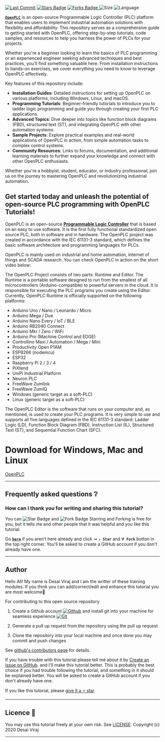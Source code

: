<p align="left">
<a href="https://github.com/virajdesai0309/OpenPLC_Tutorials"><img src="https://img.shields.io/static/v1?logo=github&label=Originator&message=virajdesai0309&color=ff3300" alt="Last Commit"/></a>
<a href="https://github.com/virajdesai0309/OpenPLC_Tutorials/stargazers"><img src="https://img.shields.io/github/stars/virajdesai0309/OpenPLC_Tutorials.svg?colorB=1a53ff" alt="Stars Badge"/></a>
<a href="https://github.com/virajdesai0309/OpenPLC_Tutorials/network/members"><img src="https://img.shields.io/github/forks/virajdesai0309/OpenPLC_Tutorials" alt="Forks Badge"/> </a>
<img src="https://img.shields.io/github/repo-size/virajdesai0309/OpenPLC_Tutorials.svg?colorB=CC66FF&style=flat" alt="Size"/>
<img src="https://img.shields.io/github/languages/top/virajdesai0309/OpenPLC_Tutorials.svg?colorB=996600&style=flat" alt="Language"/></a>

[**`OpenPLC`**](https://autonomylogic.com/) is an open-source Programmable Logic Controller (PLC) platform that enables users to implement industrial automation solutions with flexibility and affordability. This repository serves as a comprehensive guide to getting started with OpenPLC, offering step-by-step tutorials, code samples, and resources to help you harness the power of PLCs for your projects.

Whether you're a beginner looking to learn the basics of PLC programming or an experienced engineer seeking advanced techniques and best practices, you'll find something valuable here. From installation instructions to hands-on exercises, we cover everything you need to know to leverage OpenPLC effectively.

Key features of this repository include:

-   **Installation Guides**: Detailed instructions for setting up OpenPLC on various platforms, including Windows, Linux, and macOS.
-   **Programming Tutorials**: Beginner-friendly tutorials to introduce you to ladder logic programming and guide you through creating your first PLC applications.
-   **Advanced Topics**: Dive deeper into topics like function block diagrams (FBD), structured text (ST), and integrating OpenPLC with other automation systems.
-   **Sample Projects**: Explore practical examples and real-world applications of OpenPLC in action, from simple automation tasks to complex control systems.
-   **Community Resources**: Links to forums, documentation, and additional learning materials to further expand your knowledge and connect with other OpenPLC enthusiasts.

Whether you're a hobbyist, student, educator, or industry professional, join us on the journey to mastering OpenPLC and revolutionizing industrial automation.

Get started today and unleash the potential of open-source PLC programming with OpenPLC Tutorials!
---
OpenPLC is an open-source **[Programmable Logic Controller](https://en.wikipedia.org/wiki/Programmable_logic_controller)** that is based on an easy to use software. It is the first fully functional standardized open source PLC, both in software and in hardware. The OpenPLC project was created in accordance with the IEC 61131-3 standard, which defines the basic software architecture and programming languages for PLCs.

OpenPLC is mainly used on industrial and home automation, internet of things and SCADA research. You can check OpenPLC in action on the short video below:

The OpenPLC Project consists of two parts: Runtime and Editor. The Runtime is a portable software designed to run from the smallest of all microcontrollers (Arduino-compatible) to powerful servers in the cloud. It is responsible for executing the PLC programs you create using the Editor. Currently, OpenPLC Runtime is officially supported on the following platforms:

- Arduino Uno / Nano / Leonardo / Micro
- Arduino Mega / Due
- Arduino Nano Every / IoT / BLE
- Arduino RB2040 Connect
- Arduino Mkr / Zero / WiFi
- Arduino Pro (Machine Control and EDGE)
- Controllino Maxi / Automation / Mega / Mini
- Productivity Open P1AM
- ESP8266 (nodemcu)
- ESP32
- Raspberry Pi 2 / 3 / 4
- PiXtend
- UniPi Industrial Platform
- Neuron PLC
- FreeWave Zumlink
- FreeWave ZumIQ
- Windows (generic target as a soft-PLC)
- Linux (generic target as a soft-PLC)

The OpenPLC Editor is the software that runs on your computer and, as mentioned, is used to create your PLC programs. It is very simple to use and supports all five languages defined in the IEC 61131-3 standard: Ladder Logic (LD), Function Block Diagram (FBD), Instruction List (IL), Structured Text (ST), and Sequential Function Chart (SFC).

# Download for Windows, Mac and Linux

[OpenPLC](https://autonomylogic.com/)

---

## Frequently asked questions ❔

### How can I thank you for writing and sharing this tutorial?

You can <img src="https://img.shields.io/static/v1?label=%E2%AD%90 Star &message=if%20useful&style=style=flat&color=blue" alt="Star Badge"/> and <img src="https://img.shields.io/static/v1?label=%E2%B5%96 Fork &message=if%20useful&style=style=flat&color=blue" alt="Fork Badge"/> Starring and Forking is free for you, but it tells me and other people that it was helpful and you like this tutorial.

Go [**`here`**](https://github.com/virajdesai0309/OpenPLC_Tutorials) if you aren't here already and click ➞ **`✰ Star`** and **`ⵖ Fork`** button in the top right corner. You'll be asked to create a GitHub account if you don't already have one.

---

## Author

Hello All! My name is Desai Viraj and I am the writter of these training modules. If you think you can add/correct/edit and enhance this tutorial you are most welcome🙏


For contributing to this open source repository 

1. Create a Github account [![Github](https://img.shields.io/badge/Github-181717.svg?&style=flate&logo=Github&logoColor=white)](https://github.com/) and install git into your machine for seamless experience [![Git](https://img.shields.io/badge/Git-F05032.svg?&style=flate&logo=Git&logoColor=white)](https://git-scm.com/)

2. Generate a pull up request from the repository using the pull up request

3. Clone the repository into your local machine and once done you may commit and push changes

See [github's contributors page](https://github.com/virajdesai0309/OpenPLC_Tutorials/graphs/contributors) for details.

If you have trouble with this tutorial please tell me about it by [Create an issue on GitHub](https://github.com/virajdesai0309/OpenPLC_Tutorials/issues/new). and I'll make this tutorial better. This is probably the best choice if you had trouble following the tutorial, and something in it should be explained better. You will be asked to create a GitHub account if you don't already have one.

If you like this tutorial, please [give it a ⭐ star](https://github.com/virajdesai0309/OpenPLC_Tutorials).

------------

## Licence 📜

You may use this tutorial freely at your own risk. See [LICENSE](./LICENSE).
Copyright (c) 2020 Desai Viraj

------------
